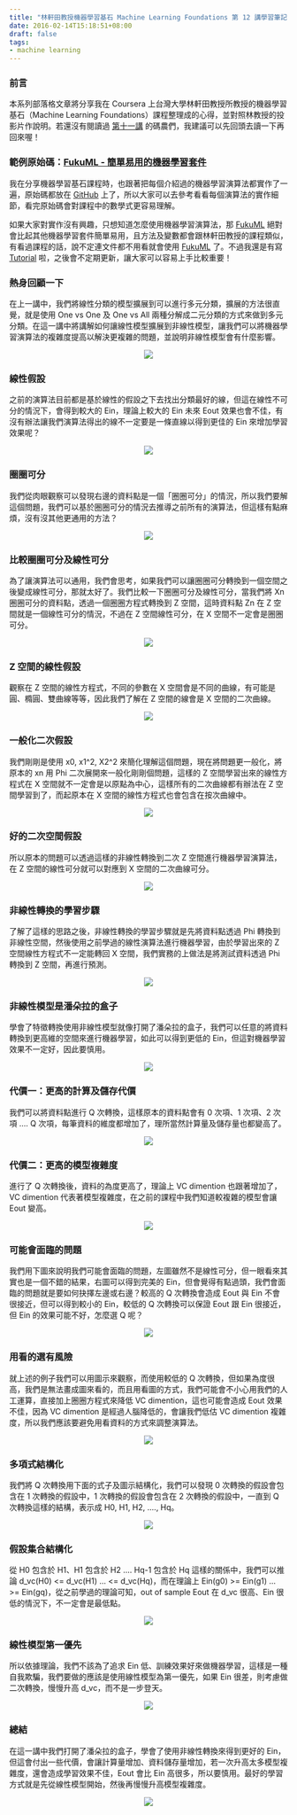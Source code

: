 ```yaml
---
title: "林軒田教授機器學習基石 Machine Learning Foundations 第 12 講學習筆記"
date: 2016-02-14T15:18:51+08:00
draft: false
tags:
- machine learning
---
```


### 前言

本系列部落格文章將分享我在 Coursera 上台灣大學林軒田教授所教授的機器學習基石（Machine Learning Foundations）課程整理成的心得，並對照林教授的投影片作說明。若還沒有閱讀過 [第十一講](http://blog.fukuball.com/lin-xuan-tian-jiao-shou-ji-qi-xue-xi-ji-shi-machine-learning-foundations-di-shi-jiang-xue-xi-bi-ji-2/) 的碼農們，我建議可以先回頭去讀一下再回來喔！

### 範例原始碼：[FukuML - 簡單易用的機器學習套件](https://github.com/fukuball/fuku-ml)

我在分享機器學習基石課程時，也跟著把每個介紹過的機器學習演算法都實作了一遍，原始碼都放在 [GitHub](https://github.com/fukuball/fuku-ml) 上了，所以大家可以去參考看看每個演算法的實作細節，看完原始碼會對課程中的數學式更容易理解。

如果大家對實作沒有興趣，只想知道怎麼使用機器學習演算法，那 [FukuML](https://github.com/fukuball/fuku-ml) 絕對會比起其他機器學習套件簡單易用，且方法及變數都會跟林軒田教授的課程類似，有看過課程的話，說不定連文件都不用看就會使用 [FukuML](https://github.com/fukuball/fuku-ml) 了。不過我還是有寫 [Tutorial](https://github.com/fukuball/FukuML-Tutorial) 啦，之後會不定期更新，讓大家可以容易上手比較重要！

### 熱身回顧一下

在上一講中，我們將線性分類的模型擴展到可以進行多元分類，擴展的方法很直覺，就是使用 One vs One 及 One vs All 兩種分解成二元分類的方式來做到多元分類。在這一講中將講解如何讓線性模型擴展到非線性模型，讓我們可以將機器學習演算法的複雜度提高以解決更複雜的問題，並說明非線性模型會有什麼影響。

<p style="text-align:center">
    <img src="http://static.obeobe.com/image/blog-image/Machine-Learning-Foundations-12-1.png">
</p>

### 線性假設

之前的演算法目前都是基於線性的假設之下去找出分類最好的線，但這在線性不可分的情況下，會得到較大的 Ein，理論上較大的 Ein 未來 Eout 效果也會不佳，有沒有辦法讓我們演算法得出的線不一定要是一條直線以得到更佳的 Ein 來增加學習效果呢？

<p style="text-align:center">
    <img src="http://static.obeobe.com/image/blog-image/Machine-Learning-Foundations-12-2.png">
</p>

### 圈圈可分

我們從肉眼觀察可以發現右邊的資料點是一個「圈圈可分」的情況，所以我們要解這個問題，我們可以基於圈圈可分的情況去推導之前所有的演算法，但這樣有點麻煩，沒有沒其他更通用的方法？

<p style="text-align:center">
    <img src="http://static.obeobe.com/image/blog-image/Machine-Learning-Foundations-12-3.png">
</p>

### 比較圈圈可分及線性可分

為了讓演算法可以通用，我們會思考，如果我們可以讓圈圈可分轉換到一個空間之後變成線性可分，那就太好了。我們比較一下圈圈可分及線性可分，當我們將 Xn 圈圈可分的資料點，透過一個圈圈方程式轉換到 Z 空間，這時資料點 Zn 在 Z 空間就是一個線性可分的情況，不過在 Z 空間線性可分，在 X 空間不一定會是圈圈可分。

<p style="text-align:center">
    <img src="http://static.obeobe.com/image/blog-image/Machine-Learning-Foundations-12-4.png">
</p>

### Z 空間的線性假設

觀察在 Z 空間的線性方程式，不同的參數在 X 空間會是不同的曲線，有可能是圓、橢圓、雙曲線等等，因此我們了解在 Z 空間的線會是 X 空間的二次曲線。

<p style="text-align:center">
    <img src="http://static.obeobe.com/image/blog-image/Machine-Learning-Foundations-12-5.png">
</p>

### 一般化二次假設

我們剛剛是使用 x0, x1^2, X2^2 來簡化理解這個問題，現在將問題更一般化，將原本的 xn 用 Phi 二次展開來一般化剛剛個問題，這樣的 Z 空間學習出來的線性方程式在 X 空間就不一定會是以原點為中心，這樣所有的二次曲線都有辦法在 Z 空間學習到了，而起原本在 X 空間的線性方程式也會包含在按次曲線中。

<p style="text-align:center">
    <img src="http://static.obeobe.com/image/blog-image/Machine-Learning-Foundations-12-6.png">
</p>

### 好的二次空間假設

所以原本的問題可以透過這樣的非線性轉換到二次 Z 空間進行機器學習演算法，在 Z 空間的線性可分就可以對應到 X 空間的二次曲線可分。

<p style="text-align:center">
    <img src="http://static.obeobe.com/image/blog-image/Machine-Learning-Foundations-12-7.png">
</p>

### 非線性轉換的學習步驟

了解了這樣的思路之後，非線性轉換的學習步驟就是先將資料點透過 Phi 轉換到非線性空間，然後使用之前學過的線性演算法進行機器學習，由於學習出來的 Z 空間線性方程式不一定能轉回 X 空間，我們實務的上做法是將測試資料透過 Phi 轉換到 Z 空間，再進行預測。

<p style="text-align:center">
    <img src="http://static.obeobe.com/image/blog-image/Machine-Learning-Foundations-12-8.png">
</p>

### 非線性模型是潘朵拉的盒子

學會了特徵轉換使用非線性模型就像打開了潘朵拉的盒子，我們可以任意的將資料轉換到更高維的空間來進行機器學習，如此可以得到更低的 Ein，但這對機器學習效果不一定好，因此要慎用。

<p style="text-align:center">
    <img src="http://static.obeobe.com/image/blog-image/Machine-Learning-Foundations-12-9.png">
</p>

### 代價一：更高的計算及儲存代價

我們可以將資料點進行 Q 次轉換，這樣原本的資料點會有 0 次項、1 次項、2 次項 .... Q 次項，每筆資料的維度都增加了，理所當然計算量及儲存量也都變高了。

<p style="text-align:center">
    <img src="http://static.obeobe.com/image/blog-image/Machine-Learning-Foundations-12-10.png">
</p>

### 代價二：更高的模型複雜度

進行了 Q 次轉換後，資料的為度更高了，理論上 VC dimention 也跟著增加了， VC dimention 代表著模型複雜度，在之前的課程中我們知道較複雜的模型會讓 Eout 變高。

<p style="text-align:center">
    <img src="http://static.obeobe.com/image/blog-image/Machine-Learning-Foundations-12-11.png">
</p>

### 可能會面臨的問題

我們用下圖來說明我們可能會面臨的問題，左圖雖然不是線性可分，但一眼看來其實也是一個不錯的結果，右圖可以得到完美的 Ein，但會覺得有點過頭，我們會面臨的問題就是要如何抉擇左邊或右邊？較高的 Q 次轉換會造成 Eout 與 Ein 不會很接近，但可以得到較小的 Ein，較低的 Q 次轉換可以保證 Eout 跟 Ein 很接近，但 Ein 的效果可能不好，怎麼選 Q 呢？

<p style="text-align:center">
    <img src="http://static.obeobe.com/image/blog-image/Machine-Learning-Foundations-12-12.png">
</p>

### 用看的選有風險

就上述的例子我們可以用圖示來觀察，而使用較低的 Q 次轉換，但如果為度很高，我們是無法畫成圖來看的，而且用看圖的方式，我們可能會不小心用我們的人工運算，直接加上圈圈方程式來降低 VC dimention，這也可能會造成 Eout 效果不佳，因為 VC dimention 是經過人腦降低的，會讓我們低估 VC dimention 複雜度，所以我們應該要避免用看資料的方式來調整演算法。

<p style="text-align:center">
    <img src="http://static.obeobe.com/image/blog-image/Machine-Learning-Foundations-12-13.png">
</p>

### 多項式結構化

我們將 Q 次轉換用下面的式子及圖示結構化，我們可以發現 0 次轉換的假設會包含在 1 次轉換的假設中，1 次轉換的假設會包含在 2 次轉換的假設中，一直到 Q 次轉換這樣的結構，表示成 H0, H1, H2, ...., Hq。

<p style="text-align:center">
    <img src="http://static.obeobe.com/image/blog-image/Machine-Learning-Foundations-12-14.png">
</p>

### 假設集合結構化

從 H0 包含於 H1、H1 包含於 H2 .... Hq-1 包含於 Hq 這樣的關係中，我們可以推論 d_vc(H0) <= d_vc(H1) ... <= d_vc(Hq)，而在理論上 Ein(g0) >= Ein(g1) ... >= Ein(gq)，從之前學過的理論可知，out of sample Eout 在 d_vc 很高、Ein 很低的情況下，不一定會是最低點。

<p style="text-align:center">
    <img src="http://static.obeobe.com/image/blog-image/Machine-Learning-Foundations-12-15.png">
</p>

### 線性模型第一優先

所以依據理論，我們不該為了追求 Ein 低、訓練效果好來做機器學習，這樣是一種自我欺騙，我們要做的應該是使用線性模型為第一優先，如果 Ein 很差，則考慮做二次轉換，慢慢升高 d_vc，而不是一步登天。

<p style="text-align:center">
    <img src="http://static.obeobe.com/image/blog-image/Machine-Learning-Foundations-12-16.png">
</p>

### 總結

在這一講中我們打開了潘朵拉的盒子，學會了使用非線性轉換來得到更好的 Ein，但這會付出一些代價，會讓計算量增加、資料儲存量增加，若一次升高太多模型複雜度，還會造成學習效果不佳，Eout 會比 Ein 高很多，所以要慎用。最好的學習方式就是先從線性模型開始，然後再慢慢升高模型複雜度。

<p style="text-align:center">
    <img src="http://static.obeobe.com/image/blog-image/Machine-Learning-Foundations-12-17.png">
</p>
